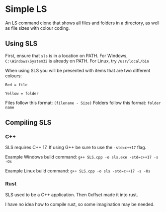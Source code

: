 # Simple LS

An LS command clone that shows all files and folders in a directory, as well as file sizes with colour coding.

## Using SLS

First, ensure that `sls` is in a location on PATH. For Windows, `C:\Windows\System32` is already on PATH. For Linux, try `/usr/local/bin` 

When using SLS you will be presented with items that are two different colours:

`Red = file`

`Yellow = folder`

Files follow this format: `(filename - Size)`
Folders follow this format: `folder name`

## Compiling SLS

### C++

SLS requires C++ 17. If using G++ be sure to use the `-std=c++17` flag.

Example Windows build command: `g++ SLS.cpp -o sls.exe -std=c++17 -s -Os`

Example Linux build command: `g++ SLS.cpp -o sls -std=c++17 -s -Os`

### Rust

SLS used to be a C++ application. Then 0xffset made it into rust.

I have no idea how to compile rust, so some imagination may be needed.